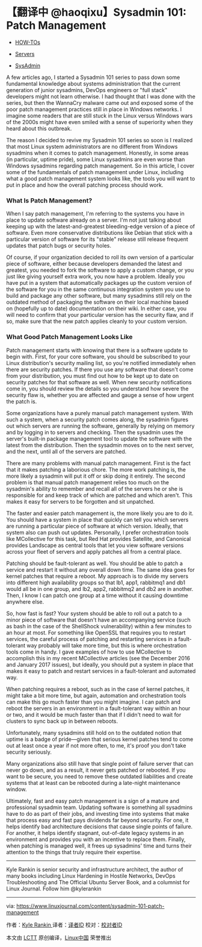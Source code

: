 【翻译中 @haoqixu】Sysadmin 101: Patch Management
============================================================ 

*   [HOW-TOs][1]

*   [Servers][2]

*   [SysAdmin][3]


A few articles ago, I started a Sysadmin 101 series to pass down some fundamental knowledge about systems administration that the current generation of junior sysadmins, DevOps engineers or "full stack" developers might not learn otherwise. I had thought that I was done with the series, but then the WannaCry malware came out and exposed some of the poor patch management practices still in place in Windows networks. I imagine some readers that are still stuck in the Linux versus Windows wars of the 2000s might have even smiled with a sense of superiority when they heard about this outbreak.

The reason I decided to revive my Sysadmin 101 series so soon is I realized that most Linux system administrators are no different from Windows sysadmins when it comes to patch management. Honestly, in some areas (in particular, uptime pride), some Linux sysadmins are even worse than Windows sysadmins regarding patch management. So in this article, I cover some of the fundamentals of patch management under Linux, including what a good patch management system looks like, the tools you will want to put in place and how the overall patching process should work.

### What Is Patch Management?

When I say patch management, I'm referring to the systems you have in place to update software already on a server. I'm not just talking about keeping up with the latest-and-greatest bleeding-edge version of a piece of software. Even more conservative distributions like Debian that stick with a particular version of software for its "stable" release still release frequent updates that patch bugs or security holes.

Of course, if your organization decided to roll its own version of a particular piece of software, either because developers demanded the latest and greatest, you needed to fork the software to apply a custom change, or you just like giving yourself extra work, you now have a problem. Ideally you have put in a system that automatically packages up the custom version of the software for you in the same continuous integration system you use to build and package any other software, but many sysadmins still rely on the outdated method of packaging the software on their local machine based on (hopefully up to date) documentation on their wiki. In either case, you will need to confirm that your particular version has the security flaw, and if so, make sure that the new patch applies cleanly to your custom version.

### What Good Patch Management Looks Like

Patch management starts with knowing that there is a software update to begin with. First, for your core software, you should be subscribed to your Linux distribution's security mailing list, so you're notified immediately when there are security patches. If there you use any software that doesn't come from your distribution, you must find out how to be kept up to date on security patches for that software as well. When new security notifications come in, you should review the details so you understand how severe the security flaw is, whether you are affected and gauge a sense of how urgent the patch is.

Some organizations have a purely manual patch management system. With such a system, when a security patch comes along, the sysadmin figures out which servers are running the software, generally by relying on memory and by logging in to servers and checking. Then the sysadmin uses the server's built-in package management tool to update the software with the latest from the distribution. Then the sysadmin moves on to the next server, and the next, until all of the servers are patched.

There are many problems with manual patch management. First is the fact that it makes patching a laborious chore. The more work patching is, the more likely a sysadmin will put it off or skip doing it entirely. The second problem is that manual patch management relies too much on the sysadmin's ability to remember and recall all of the servers he or she is responsible for and keep track of which are patched and which aren't. This makes it easy for servers to be forgotten and sit unpatched.

The faster and easier patch management is, the more likely you are to do it. You should have a system in place that quickly can tell you which servers are running a particular piece of software at which version. Ideally, that system also can push out updates. Personally, I prefer orchestration tools like MCollective for this task, but Red Hat provides Satellite, and Canonical provides Landscape as central tools that let you view software versions across your fleet of servers and apply patches all from a central place.

Patching should be fault-tolerant as well. You should be able to patch a service and restart it without any overall down time. The same idea goes for kernel patches that require a reboot. My approach is to divide my servers into different high availability groups so that lb1, app1, rabbitmq1 and db1 would all be in one group, and lb2, app2, rabbitmq2 and db2 are in another. Then, I know I can patch one group at a time without it causing downtime anywhere else.

So, how fast is fast? Your system should be able to roll out a patch to a minor piece of software that doesn't have an accompanying service (such as bash in the case of the ShellShock vulnerability) within a few minutes to an hour at most. For something like OpenSSL that requires you to restart services, the careful process of patching and restarting services in a fault-tolerant way probably will take more time, but this is where orchestration tools come in handy. I gave examples of how to use MCollective to accomplish this in my recent MCollective articles (see the December 2016 and January 2017 issues), but ideally, you should put a system in place that makes it easy to patch and restart services in a fault-tolerant and automated way.

When patching requires a reboot, such as in the case of kernel patches, it might take a bit more time, but again, automation and orchestration tools can make this go much faster than you might imagine. I can patch and reboot the servers in an environment in a fault-tolerant way within an hour or two, and it would be much faster than that if I didn't need to wait for clusters to sync back up in between reboots.

Unfortunately, many sysadmins still hold on to the outdated notion that uptime is a badge of pride—given that serious kernel patches tend to come out at least once a year if not more often, to me, it's proof you don't take security seriously.

Many organizations also still have that single point of failure server that can never go down, and as a result, it never gets patched or rebooted. If you want to be secure, you need to remove these outdated liabilities and create systems that at least can be rebooted during a late-night maintenance window.

Ultimately, fast and easy patch management is a sign of a mature and professional sysadmin team. Updating software is something all sysadmins have to do as part of their jobs, and investing time into systems that make that process easy and fast pays dividends far beyond security. For one, it helps identify bad architecture decisions that cause single points of failure. For another, it helps identify stagnant, out-of-date legacy systems in an environment and provides you with an incentive to replace them. Finally, when patching is managed well, it frees up sysadmins' time and turns their attention to the things that truly require their expertise.

______________________

Kyle Rankin is senior security and infrastructure architect, the author of many books including Linux Hardening in Hostile Networks, DevOps Troubleshooting and The Official Ubuntu Server Book, and a columnist for Linux Journal. Follow him @kylerankin

--------------------------------------------------------------------------------

via: https://www.linuxjournal.com/content/sysadmin-101-patch-management

作者：[Kyle Rankin ][a]
译者：[译者ID](https://github.com/译者ID)
校对：[校对者ID](https://github.com/校对者ID)

本文由 [LCTT](https://github.com/LCTT/TranslateProject) 原创编译，[Linux中国](https://linux.cn/) 荣誉推出

[a]:https://www.linuxjournal.com/users/kyle-rankin
[1]:https://www.linuxjournal.com/tag/how-tos
[2]:https://www.linuxjournal.com/tag/servers
[3]:https://www.linuxjournal.com/tag/sysadmin
[4]:https://www.linuxjournal.com/users/kyle-rankin
